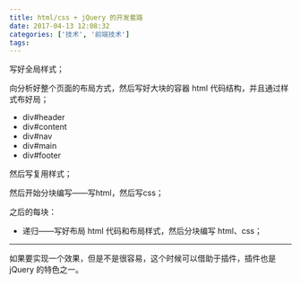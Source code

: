 ```yaml
---
title: html/css + jQuery 的开发套路
date: 2017-04-13 12:08:32
categories: ['技术', '前端技术']
tags:
---
```


写好全局样式；

向分析好整个页面的布局方式，然后写好大块的容器 html 代码结构，并且通过样式布好局；

- div#header
- div#content
- div#nav
- div#main
- div#footer

然后写复用样式；

然后开始分块编写——写html，然后写css；

之后的每块：

- 递归——写好布局 html 代码和布局样式，然后分块编写 html、css；

---

如果要实现一个效果，但是不是很容易，这个时候可以借助于插件，插件也是 jQuery 的特色之一。
